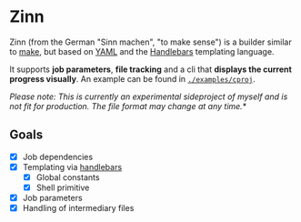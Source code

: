 # Zinn
Zinn (from the German "Sinn machen", "to make sense") is a builder similar to [make](https://en.wikipedia.org/wiki/Make_(software)), but based on [YAML](https://yaml.org/) and the [Handlebars](https://handlebarsjs.com/guide/) templating language.

It supports **job parameters**, **file tracking** and a cli that **displays the current progress visually**.
An example can be found in [`./examples/cproj`](./examples/cproj).

*Please note: This is currently an experimental sideproject of myself and is not fit for production. The file format may change at any time.**

## Goals
- [x] Job dependencies
- [x] Templating via [handlebars](https://docs.rs/handlebars)
	- [x] Global constants
	- [x] Shell primitive
- [x] Job parameters
- [x] Handling of intermediary files
